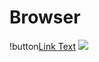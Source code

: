 # Browser
!button[Link Text](./link-target.html)
![](https://kerry1997.github.io/Kerry100/img/Screenshot_20200515_111532.jpg)
